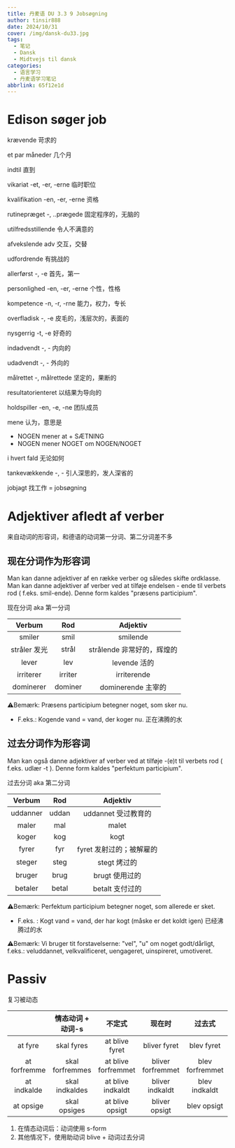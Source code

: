 ```yaml
---
title: 丹麦语 DU 3.3 9 Jobsøgning
author: tinsir888
date: 2024/10/31
cover: /img/dansk-du33.jpg
tags:
  - 笔记
  - Dansk
  - Midtvejs til dansk
categories:
  - 语言学习
  - 丹麦语学习笔记
abbrlink: 65f12e1d
---
```


# Edison søger job

krævende 苛求的

et par måneder 几个月

indtil 直到

vikariat -et, -er, -erne 临时职位

kvalifikation -en, -er, -erne 资格

rutinepræget -, ..prægede 固定程序的，无脑的

utilfredsstillende 令人不满意的

afvekslende adv 交互，交替

udfordrende 有挑战的

allerførst -, -e 首先，第一

personlighed -en, -er, -erne 个性，性格

kompetence -n, -r, -rne 能力，权力，专长

overfladisk -, -e 皮毛的，浅层次的，表面的

nysgerrig -t, -e 好奇的

indadvendt -, - 内向的

udadvendt -, - 外向的

målrettet -, målrettede 坚定的，果断的

resultatorienteret 以结果为导向的

holdspiller -en, -e, -ne 团队成员

mene 认为，意思是

- NOGEN mener at + SÆTNING
- NOGEN mener NOGET om NOGEN/NOGET

i hvert fald 无论如何

tankevækkende -, - 引人深思的，发人深省的

jobjagt 找工作 = jobsøgning

# Adjektiver afledt af verber

来自动词的形容词，和德语的动词第一分词、第二分词差不多

## 现在分词作为形容词

Man kan danne adjektiver af en række verber og således skifte ordklasse. Man kan danne adjektiver af verber ved at tilføje endelsen - ende til verbets rod ( f.eks. smil-ende). Denne form kaldes "præsens participium".

现在分词 aka 第一分词

|    Verbum    |   Rod   |          Adjektiv          |
| :----------: | :-----: | :------------------------: |
|    smiler    |  smil   |          smilende          |
| stråler 发光 |  strål  | strålende 非常好的，辉煌的 |
|    lever     |   lev   |        levende 活的        |
|  irriterer   | irriter |        irriterende         |
|  dominerer   | dominer |     dominerende 主宰的     |

:warning:Bemærk: Præsens participium betegner noget, som sker nu.

- F.eks.: Kogende vand = vand, der koger nu. 正在沸腾的水

## 过去分词作为形容词

Man kan også danne adjektiver af verber ved at tilføje -(e)t til verbets rod ( f.eks. udlær -t ). Denne form kaldes "perfektum participium".

过去分词 aka 第二分词

|  Verbum  |  Rod  |         Adjektiv         |
| :------: | :---: | :----------------------: |
| uddanner | uddan |   uddannet 受过教育的    |
|  maler   |  mal  |          malet           |
|  koger   |  kog  |           kogt           |
|  fyrer   |  fyr  | fyret 发射过的；被解雇的 |
|  steger  | steg  |       stegt 烤过的       |
|  bruger  | brug  |      brugt 使用过的      |
| betaler  | betal |     betalt 支付过的      |

:warning:Bemærk: Perfektum participium betegner noget, som allerede er sket.

- F.eks. : Kogt vand = vand, der har kogt (måske er det koldt igen) 已经沸腾过的水

:warning:Bemærk: Vi bruger tit forstavelserne: "vel", "u" om noget godt/dårligt, f.eks.: veluddannet, velkvalificeret, uengageret, uinspireret, umotiveret.

# Passiv

复习被动态

|              | 情态动词 + 动词-s |       不定式        |      现在时       |     过去式      |      现在完成时      |
| :----------: | :---------------: | :-----------------: | :---------------: | :-------------: | :------------------: |
|   at fyre    |    skal fyres     |   at blive fyret    |   bliver fyret    |   blev fyret    |   er blevet fyret    |
| at forfremme |  skal forfremmes  | at blive forfremmet | bliver forfremmet | blev forfremmet | er blevet forfremmet |
| at indkalde  |  skal indkaldes   |  at blive indkaldt  |  bliver indkaldt  |  blev indkaldt  |  er blevet indkaldt  |
|  at opsige   |   skal opsiges    |   at blive opsigt   |   bliver opsigt   |   blev opsigt   |   er blevet opsigt   |

1. 在情态动词后：动词使用 s-form
2. 其他情况下，使用助动词 blive + 动词过去分词